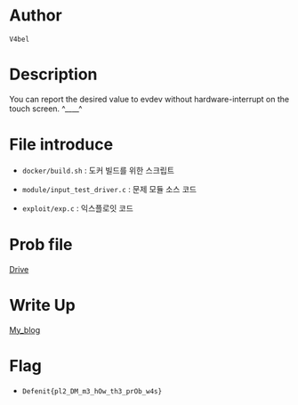 # Author
`V4bel`

# Description
You can report the desired value to evdev without hardware-interrupt on the touch screen. ^____^

# File introduce
- `docker/build.sh`    : 도커 빌드를 위한 스크립트

- `module/input_test_driver.c`      : 문제 모듈 소스 코드

- `exploit/exp.c`     : 익스플로잇 코드

# Prob file
[Drive](https://drive.google.com/file/d/1pMRp6wW7ppiDGfz-Pz7AsOzeT8WF_zKY/view?usp=sharing)

# Write Up
[My_blog](https://kimvabel.tistory.com/147)

# Flag
- `Defenit{pl2_DM_m3_hOw_th3_prOb_w4s}`
